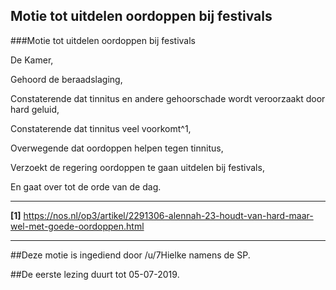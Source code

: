 ## Motie tot uitdelen oordoppen bij festivals 
 
###Motie tot uitdelen oordoppen bij festivals

  De Kamer,

  Gehoord de beraadslaging,

  Constaterende dat tinnitus en andere gehoorschade wordt veroorzaakt door hard geluid,

  Constaterende dat tinnitus veel voorkomt^1,

  Overwegende dat oordoppen helpen tegen tinnitus,

  Verzoekt de regering oordoppen te gaan uitdelen bij festivals,

  En gaat over tot de orde van de dag.

  ---
  
  **[1]** https://nos.nl/op3/artikel/2291306-alennah-23-houdt-van-hard-maar-wel-met-goede-oordoppen.html
  
  --- 

  ##Deze motie is ingediend door /u/7Hielke namens de SP.

  ##De eerste lezing duurt tot 05-07-2019.